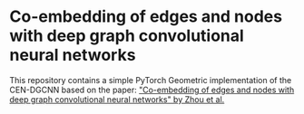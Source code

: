 # Co-embedding of edges and nodes with deep graph convolutional neural networks

This repository contains a simple PyTorch Geometric implementation of the CEN-DGCNN based on the paper: 
["Co-embedding of edges and nodes with deep graph convolutional neural networks" by Zhou et al.]([https://www.openai.com](https://www.nature.com/articles/s41598-023-44224-1)) 
